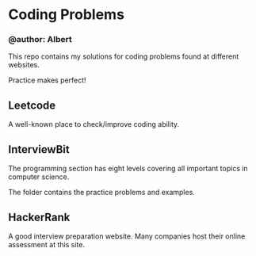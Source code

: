 # Coding Problems
### @author: Albert

This repo contains my solutions for coding problems found at different websites.

Practice makes perfect!

## Leetcode
A well-known place to check/improve coding ability.

## InterviewBit
The programming section has eight levels covering all important topics in computer science.

The folder contains the practice problems and examples.

## HackerRank
A good interview preparation website. Many companies host their online assessment at this site.
